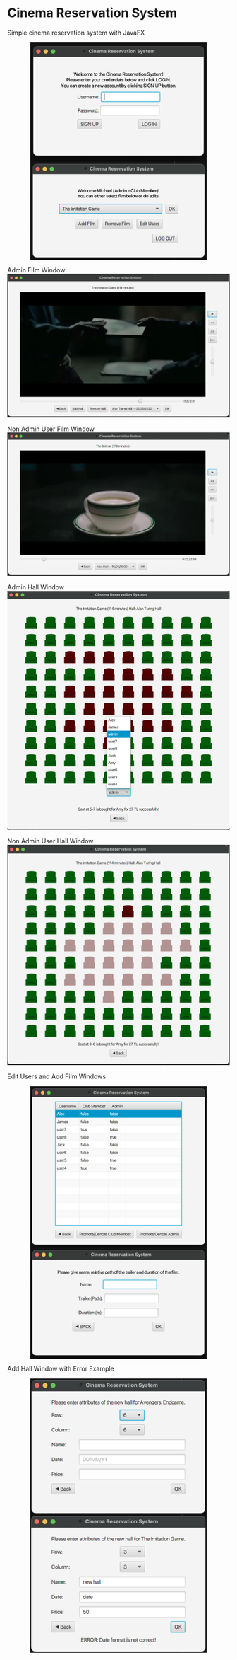 # Cinema Reservation System
Simple cinema reservation system with JavaFX

<p align="middle">
  <img align="top" src="/screenshots/log-in-window.png" width="400" />
  <img align="top" src="/screenshots/admin-welcome-window.png" width="400" /> 
</p>


Admin Film Window
![Alt text](/screenshots/admin-film-window.png "Admin Film Window")


Non Admin User Film Window
![Alt text](/screenshots/non-admin-user-film-window.png "Non Admin User Film Window")


Admin Hall Window
![Alt text](/screenshots/admin-hall-window.png "Admin Hall Window")


Non Admin User Hall Window
![Alt text](/screenshots/non-admin-user-hall-window.png "Non Admin User Hall Window")


Edit Users and Add Film Windows
<p align="middle">
  <img align="top" src="/screenshots/edit-users-window.png" width="400" />
  <img align="top" src="/screenshots/add-film-window.png" width="400" /> 
</p>


Add Hall Window with Error Example
<p align="middle">
  <img align="top" src="/screenshots/add-hall-window.png" width="400" />
  <img align="top" src="/screenshots/add-hall-window-error-example.png" width="400" /> 
</p>
